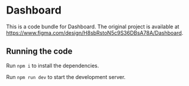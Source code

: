 
  # Dashboard

  This is a code bundle for Dashboard. The original project is available at https://www.figma.com/design/H8sbRstoN5c9S36DBsA78A/Dashboard.

  ## Running the code

  Run `npm i` to install the dependencies.

  Run `npm run dev` to start the development server.
  